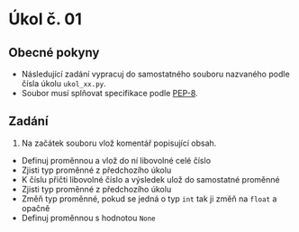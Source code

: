 # Úkol č. 01

## Obecné pokyny
- Následující zadání vypracuj do samostatného souboru nazvaného podle čísla úkolu `ukol_xx.py`. 
- Soubor musí splňovat specifikace podle [PEP-8](https://www.python.org/dev/peps/pep-0008/).

## Zadání

1. Na začátek souboru vlož komentář popisující obsah.
* Definuj proměnnou a vlož do ní libovolné celé číslo
* Zjisti typ proměnné z předchozího úkolu
* K číslu přičti libovolné číslo a výsledek ulož do samostatné proměnné
* Zjisti typ proměnné z předchozího úkolu
* Změň typ proměnné, pokud se jedná o typ `int` tak ji změň na `float` a opačně
* Definuj proměnnou s hodnotou `None`

